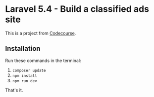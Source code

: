 # Laravel 5.4 - Build a classified ads site

This is a project from [Codecourse](https://www.codecourse.com/lessons/build-a-classified-ads-site).

## Installation

Run these commands in the terminal:

1. `composer update`
2. `npm install`
3. `npm run dev`

That's it.
